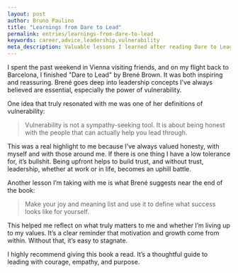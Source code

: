 ```yaml
---
layout: post
author: Bruno Paulino
title: "Learnings from Dare to Lead"
permalink: entries/learnings-from-dare-to-lead
keywords: career,advice,leadership,vulnerability
meta_description: Valuable lessons I learned after reading Dare to Lead
---
```


I spent the past weekend in Vienna visiting friends, and on my flight back to
Barcelona, I finished "Dare to Lead" by Brené Brown. It was both inspiring and
reassuring. Brené goes deep into leadership concepts I've always believed are
essential, especially the power of vulnerability.

One idea that truly resonated with me was one of her definitions of
vulnerability:

> Vulnerability is not a sympathy-seeking tool. It is about being honest with
> the people that can actually help you lead through.

This was a real highlight to me because I’ve always valued honesty, with myself
and with those around me. If there is one thing I have a low tolerance for, it’s
bullshit. Being upfront helps to build trust, and without trust, leadership,
whether at work or in life, becomes an uphill battle.

Another lesson I’m taking with me is what Brené suggests near the end of the
book:

> Make your joy and meaning list and use it to define what success looks like
> for yourself.

This helped me reflect on what truly matters to me and whether I’m living up to
my values. It’s a clear reminder that motivation and growth come from within.
Without that, it’s easy to stagnate.

I highly recommend giving this book a read. It’s a thoughtful guide to leading
with courage, empathy, and purpose.
